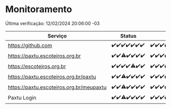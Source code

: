 # Monitoramento

Última verificação: 12/02/2024 20:06:00 -03

|Serviço|Status|Últimas 24h|
|---|---|---|
|https://github.com|<span title="2024-02-05: OK=24">✔️</span><span title="2024-02-06: OK=24">✔️</span><span title="2024-02-07: OK=24">✔️</span><span title="2024-02-08: OK=24">✔️</span><span title="2024-02-09: OK=24">✔️</span><span title="2024-02-10: OK=24">✔️</span><span title="2024-02-11: OK=24">✔️</span>|<span title="11/02/2024 21:30:00 -03 : 200">✔️</span><span title="11/02/2024 22:38:00 -03 : 200">✔️</span><span title="11/02/2024 23:14:00 -03 : 200">✔️</span><span title="12/02/2024 00:07:00 -03 : 200">✔️</span><span title="12/02/2024 01:08:00 -03 : 200">✔️</span><span title="12/02/2024 02:07:00 -03 : 200">✔️</span><span title="12/02/2024 03:08:00 -03 : 200">✔️</span><span title="12/02/2024 04:06:00 -03 : 200">✔️</span><span title="12/02/2024 05:09:00 -03 : 200">✔️</span><span title="12/02/2024 06:06:00 -03 : 200">✔️</span><span title="12/02/2024 07:08:00 -03 : 200">✔️</span><span title="12/02/2024 08:03:00 -03 : 200">✔️</span><span title="12/02/2024 09:11:00 -03 : 200">✔️</span><span title="12/02/2024 10:06:00 -03 : 200">✔️</span><span title="12/02/2024 11:05:00 -03 : 200">✔️</span><span title="12/02/2024 12:06:00 -03 : 200">✔️</span><span title="12/02/2024 13:07:00 -03 : 200">✔️</span><span title="12/02/2024 14:03:00 -03 : 200">✔️</span><span title="12/02/2024 15:07:00 -03 : 200">✔️</span><span title="12/02/2024 16:05:00 -03 : 200">✔️</span><span title="12/02/2024 17:06:00 -03 : 200">✔️</span><span title="12/02/2024 18:04:00 -03 : 200">✔️</span><span title="12/02/2024 19:04:00 -03 : 200">✔️</span><span title="12/02/2024 20:06:00 -03 : 200">✔️</span>|
|https://paxtu.escoteiros.org.br|<span title="2024-02-05: OK=24">✔️</span><span title="2024-02-06: OK=24">✔️</span><span title="2024-02-07: OK=23, Falhas=1">⚠️</span><span title="2024-02-08: OK=24">✔️</span><span title="2024-02-09: OK=24">✔️</span><span title="2024-02-10: OK=24">✔️</span><span title="2024-02-11: OK=24">✔️</span>|<span title="11/02/2024 21:30:00 -03 : 200">✔️</span><span title="11/02/2024 22:38:00 -03 : 200">✔️</span><span title="11/02/2024 23:14:00 -03 : 200">✔️</span><span title="12/02/2024 00:07:00 -03 : 200">✔️</span><span title="12/02/2024 01:08:00 -03 : 200">✔️</span><span title="12/02/2024 02:07:00 -03 : 200">✔️</span><span title="12/02/2024 03:08:00 -03 : 200">✔️</span><span title="12/02/2024 04:06:00 -03 : 200">✔️</span><span title="12/02/2024 05:09:00 -03 : 200">✔️</span><span title="12/02/2024 06:06:00 -03 : 200">✔️</span><span title="12/02/2024 07:08:00 -03 : 200">✔️</span><span title="12/02/2024 08:03:00 -03 : 200">✔️</span><span title="12/02/2024 09:11:00 -03 : 200">✔️</span><span title="12/02/2024 10:06:00 -03 : 200">✔️</span><span title="12/02/2024 11:05:00 -03 : 200">✔️</span><span title="12/02/2024 12:06:00 -03 : 200">✔️</span><span title="12/02/2024 13:07:00 -03 : 200">✔️</span><span title="12/02/2024 14:03:00 -03 : 200">✔️</span><span title="12/02/2024 15:07:00 -03 : 200">✔️</span><span title="12/02/2024 16:05:00 -03 : 200">✔️</span><span title="12/02/2024 17:06:00 -03 : 200">✔️</span><span title="12/02/2024 18:04:00 -03 : 200">✔️</span><span title="12/02/2024 19:04:00 -03 : 200">✔️</span><span title="12/02/2024 20:06:00 -03 : 200">✔️</span>|
|https://escoteiros.org.br|<span title="2024-02-05: OK=24">✔️</span><span title="2024-02-06: OK=24">✔️</span><span title="2024-02-07: OK=24">✔️</span><span title="2024-02-08: OK=24">✔️</span><span title="2024-02-09: OK=23, Falhas=1">⚠️</span><span title="2024-02-10: OK=24">✔️</span><span title="2024-02-11: OK=24">✔️</span>|<span title="11/02/2024 21:30:00 -03 : 200">✔️</span><span title="11/02/2024 22:38:00 -03 : 200">✔️</span><span title="11/02/2024 23:14:00 -03 : 200">✔️</span><span title="12/02/2024 00:07:00 -03 : 200">✔️</span><span title="12/02/2024 01:08:00 -03 : 200">✔️</span><span title="12/02/2024 02:07:00 -03 : 200">✔️</span><span title="12/02/2024 03:08:00 -03 : 200">✔️</span><span title="12/02/2024 04:06:00 -03 : 200">✔️</span><span title="12/02/2024 05:09:00 -03 : 200">✔️</span><span title="12/02/2024 06:06:00 -03 : 200">✔️</span><span title="12/02/2024 07:08:00 -03 : 200">✔️</span><span title="12/02/2024 08:03:00 -03 : 200">✔️</span><span title="12/02/2024 09:11:00 -03 : 200">✔️</span><span title="12/02/2024 10:06:00 -03 : 200">✔️</span><span title="12/02/2024 11:05:00 -03 : 200">✔️</span><span title="12/02/2024 12:06:00 -03 : 200">✔️</span><span title="12/02/2024 13:07:00 -03 : 200">✔️</span><span title="12/02/2024 14:03:00 -03 : 200">✔️</span><span title="12/02/2024 15:07:00 -03 : 200">✔️</span><span title="12/02/2024 16:05:00 -03 : 200">✔️</span><span title="12/02/2024 17:06:00 -03 : 200">✔️</span><span title="12/02/2024 18:04:00 -03 : 200">✔️</span><span title="12/02/2024 19:04:00 -03 : 200">✔️</span><span title="12/02/2024 20:06:00 -03 : 200">✔️</span>|
|https://paxtu.escoteiros.org.br/paxtu|<span title="2024-02-05: OK=24">✔️</span><span title="2024-02-06: OK=24">✔️</span><span title="2024-02-07: OK=23, Falhas=1">⚠️</span><span title="2024-02-08: OK=24">✔️</span><span title="2024-02-09: OK=24">✔️</span><span title="2024-02-10: OK=24">✔️</span><span title="2024-02-11: OK=24">✔️</span>|<span title="11/02/2024 21:30:00 -03 : 200">✔️</span><span title="11/02/2024 22:38:00 -03 : 200">✔️</span><span title="11/02/2024 23:14:00 -03 : 200">✔️</span><span title="12/02/2024 00:07:00 -03 : 200">✔️</span><span title="12/02/2024 01:08:00 -03 : 200">✔️</span><span title="12/02/2024 02:07:00 -03 : 200">✔️</span><span title="12/02/2024 03:08:00 -03 : 200">✔️</span><span title="12/02/2024 04:06:00 -03 : 200">✔️</span><span title="12/02/2024 05:09:00 -03 : 200">✔️</span><span title="12/02/2024 06:06:00 -03 : 200">✔️</span><span title="12/02/2024 07:08:00 -03 : 200">✔️</span><span title="12/02/2024 08:03:00 -03 : 200">✔️</span><span title="12/02/2024 09:11:00 -03 : 200">✔️</span><span title="12/02/2024 10:06:00 -03 : 200">✔️</span><span title="12/02/2024 11:05:00 -03 : 200">✔️</span><span title="12/02/2024 12:06:00 -03 : 200">✔️</span><span title="12/02/2024 13:07:00 -03 : 200">✔️</span><span title="12/02/2024 14:03:00 -03 : 200">✔️</span><span title="12/02/2024 15:07:00 -03 : 200">✔️</span><span title="12/02/2024 16:05:00 -03 : 200">✔️</span><span title="12/02/2024 17:06:00 -03 : 200">✔️</span><span title="12/02/2024 18:04:00 -03 : 200">✔️</span><span title="12/02/2024 19:04:00 -03 : 200">✔️</span><span title="12/02/2024 20:06:00 -03 : 200">✔️</span>|
|https://paxtu.escoteiros.org.br/meupaxtu|<span title="2024-02-05: OK=24">✔️</span><span title="2024-02-06: OK=24">✔️</span><span title="2024-02-07: OK=23, Falhas=1">⚠️</span><span title="2024-02-08: OK=24">✔️</span><span title="2024-02-09: OK=24">✔️</span><span title="2024-02-10: OK=24">✔️</span><span title="2024-02-11: OK=24">✔️</span>|<span title="11/02/2024 21:30:00 -03 : 200">✔️</span><span title="11/02/2024 22:38:00 -03 : 200">✔️</span><span title="11/02/2024 23:14:00 -03 : 200">✔️</span><span title="12/02/2024 00:07:00 -03 : 200">✔️</span><span title="12/02/2024 01:08:00 -03 : 200">✔️</span><span title="12/02/2024 02:07:00 -03 : 200">✔️</span><span title="12/02/2024 03:08:00 -03 : 200">✔️</span><span title="12/02/2024 04:06:00 -03 : 200">✔️</span><span title="12/02/2024 05:09:00 -03 : 200">✔️</span><span title="12/02/2024 06:06:00 -03 : 200">✔️</span><span title="12/02/2024 07:08:00 -03 : 200">✔️</span><span title="12/02/2024 08:03:00 -03 : 200">✔️</span><span title="12/02/2024 09:11:00 -03 : 200">✔️</span><span title="12/02/2024 10:06:00 -03 : 200">✔️</span><span title="12/02/2024 11:05:00 -03 : 200">✔️</span><span title="12/02/2024 12:06:00 -03 : 200">✔️</span><span title="12/02/2024 13:07:00 -03 : 200">✔️</span><span title="12/02/2024 14:03:00 -03 : 200">✔️</span><span title="12/02/2024 15:07:00 -03 : 200">✔️</span><span title="12/02/2024 16:05:00 -03 : 200">✔️</span><span title="12/02/2024 17:06:00 -03 : 200">✔️</span><span title="12/02/2024 18:04:00 -03 : 200">✔️</span><span title="12/02/2024 19:04:00 -03 : 200">✔️</span><span title="12/02/2024 20:06:00 -03 : 200">✔️</span>|
|Paxtu Login|<span title="2024-02-05: OK=24">✔️</span><span title="2024-02-06: OK=24">✔️</span><span title="2024-02-07: OK=23, Falhas=1">⚠️</span><span title="2024-02-08: OK=24">✔️</span><span title="2024-02-09: OK=24">✔️</span><span title="2024-02-10: OK=24">✔️</span><span title="2024-02-11: OK=24">✔️</span>|<span title="11/02/2024 21:30:00 -03 : 200">✔️</span><span title="11/02/2024 22:38:00 -03 : 200">✔️</span><span title="11/02/2024 23:14:00 -03 : 200">✔️</span><span title="12/02/2024 00:07:00 -03 : 200">✔️</span><span title="12/02/2024 01:08:00 -03 : 200">✔️</span><span title="12/02/2024 02:07:00 -03 : 200">✔️</span><span title="12/02/2024 03:08:00 -03 : 200">✔️</span><span title="12/02/2024 04:06:00 -03 : 200">✔️</span><span title="12/02/2024 05:09:00 -03 : 200">✔️</span><span title="12/02/2024 06:06:00 -03 : 200">✔️</span><span title="12/02/2024 07:08:00 -03 : 200">✔️</span><span title="12/02/2024 08:03:00 -03 : 200">✔️</span><span title="12/02/2024 09:11:00 -03 : 200">✔️</span><span title="12/02/2024 10:06:00 -03 : 200">✔️</span><span title="12/02/2024 11:05:00 -03 : 200">✔️</span><span title="12/02/2024 12:06:00 -03 : 200">✔️</span><span title="12/02/2024 13:07:00 -03 : 200">✔️</span><span title="12/02/2024 14:03:00 -03 : 200">✔️</span><span title="12/02/2024 15:07:00 -03 : 200">✔️</span><span title="12/02/2024 16:05:00 -03 : 200">✔️</span><span title="12/02/2024 17:06:00 -03 : 200">✔️</span><span title="12/02/2024 18:04:00 -03 : 200">✔️</span><span title="12/02/2024 19:04:00 -03 : 200">✔️</span><span title="12/02/2024 20:06:00 -03 : 200">✔️</span>|
